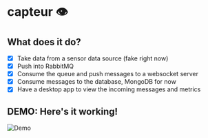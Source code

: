 # capteur 👁

## What does it do?

- [x] Take data from a sensor data source (fake right now)
- [x] Push into RabbitMQ
- [x] Consume the queue and push messages to a websocket server
- [x] Consume messages to the database, MongoDB for now
- [x] Have a desktop app to view the incoming messages and metrics

## **DEMO**: Here's it working!

![Demo](./assets/capteur-screencap.gif)
